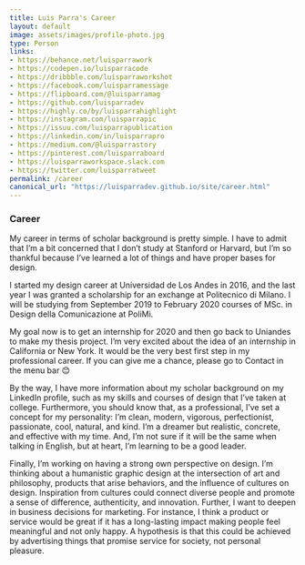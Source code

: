 ```yaml
---
title: Luis Parra's Career
layout: default
image: assets/images/profile-photo.jpg
type: Person
links:
- https://behance.net/luisparrawork
- https://codepen.io/luisparracode
- https://dribbble.com/luisparraworkshot
- https://facebook.com/luisparramessage
- https://flipboard.com/@luisparramag
- https://github.com/luisparradev
- https://highly.co/by/luisparrahighlight
- https://instagram.com/luisparrapic
- https://issuu.com/luisparrapublication
- https://linkedin.com/in/luisparrapro
- https://medium.com/@luisparrastory
- https://pinterest.com/luisparraboard
- https://luisparraworkspace.slack.com
- https://twitter.com/luisparratweet
permalink: /career
canonical_url: "https://luisparradev.github.io/site/career.html"
---
```


<h3>Career</h3>

<p>My career in terms of scholar background is pretty simple. I have to admit that I’m a bit concerned that I don’t study at Stanford or Harvard, but I’m so thankful because I’ve learned a lot of things and have proper bases for design.
</p>

<p>I started my design career at Universidad de Los Andes in 2016, and the last year I was granted a scholarship for an exchange at Politecnico di Milano. I will be studying from September 2019 to February 2020 courses of MSc. in Design della Comunicazione at PoliMi.
</p>

<p>My goal now is to get an internship for 2020 and then go back to Uniandes to make my thesis project. I’m very excited about the idea of an internship in California or New York. It would be the very best first step in my professional career. If you can give me a chance, please go to Contact in the menu bar 😊
</p>

<p>By the way, I have more information about my scholar background on my LinkedIn profile, such as my skills and courses of design that I’ve taken at college. Furthermore, you should know that, as a professional, I’ve set a concept for my personality: I’m clean, modern, vigorous, perfectionist, passionate, cool, natural, and kind. I’m a dreamer but realistic, concrete, and effective with my time. And, I’m not sure if it will be the same when talking in English, but at heart, I’m learning to be a good leader.
</p>

<p>Finally, I’m working on having a strong own perspective on design. I’m thinking about a humanistic graphic design at the intersection of art and philosophy, products that arise behaviors, and the influence of cultures on design. Inspiration from cultures could connect diverse people and promote a sense of difference, authenticity, and innovation. Further, I want to deepen in business decisions for marketing. For instance, I think a product or service would be great if it has a long-lasting impact making people feel meaningful and not only happy. A hypothesis is that this could be achieved by advertising things that promise service for society, not personal pleasure.
</p>
